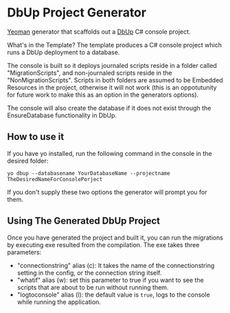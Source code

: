 # DbUp Project Generator

[Yeoman](http://yeoman.io) generator that scaffolds out a [DbUp](https://github.com/DbUp/DbUp) C# console project.

What's in the Template?
The template produces a C# console project which runs a DbUp deployment to a database. 

The console is built so it deploys journaled scripts reside in a folder called "MigrationScripts", and non-journaled scripts reside in the "NonMigrationScripts". Scripts in both folders are assumed to be Embedded Resources in the project, otherwise it will not work (this is an oppotutunity for future work to make this as an option in the generators options).

The console will also create the database if it does not exist through the EnsureDatabase functionality in DbUp.

## How to use it

If you have yo installed, run the following command in the console in the desired folder:
```
yo dbup --databasename YourDatabaseName --projectname TheDesiredNameForConsolePorject
```

If you don't supply these two options the generator will prompt you for them.

## Using The Generated DbUp Project

Once you have generated the project and built it, you can run the migrations by executing exe resulted from the compilation. The exe takes three parameters:
- "connectionstring" alias (c): It takes the name of the connectionstring setting in the config, or the connection string itself.
- "whatif" alias (w): set this parameter to true if you want to see the scripts that are about to be run without running them.
- "logtoconsole" alias (l): the default value is `true`, logs to the console while running the application.